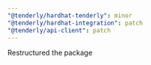 ```yaml
---
"@tenderly/hardhat-tenderly": minor
"@tenderly/hardhat-integration": patch
"@tenderly/api-client": patch
---
```


Restructured the package
